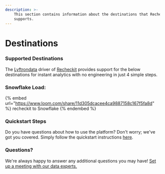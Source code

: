 ```yaml
---
description: >-
    This section contains information about the destinations that Recheckit
    supports.
---
```


# Destinations

### Supported Destinations

The [Lyftrondata](https://www.lyftrondata.com/) driver of [Recheckit](https://www.lyftrondata.com/integration/recheckit/) provides support for the below destinations for instant analytics with no engineering in just 4 simple steps.

### Snowflake Load:

{% embed url="https://www.loom.com/share/11d305dcacee4ca9887158c167f5fa8d" %}
recheckit to Snowflake
{% endembed %}

### Quickstart Steps

Do you have questions about how to use the platform? Don't worry; we've got you covered. Simply follow the quickstart instructions [here](../../../quickstart-steps.md).

### Questions? <a href="#questions" id="questions"></a>

We're always happy to answer any additional questions you may have! [Set up a meeting with our data experts.](https://www.lyftrondata.com/book-a-meeting/)
